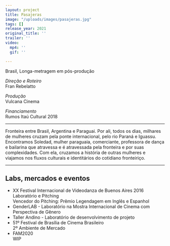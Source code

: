 ```yaml
---
layout: project
title: Pasajeras
image: "/uploads/images/pasajeras.jpg"
tags: []
release_year: 2021
original_title: ''
trailer: ''
video:
  mp4: ''
  gif: ''

---
```

Brasil, Longa-metragem em pós-produção

_Direção e Roteiro_  
Fran Rebelatto

_Produção_  
Vulcana Cinema

_Financiamento_  
Rumos Itaú Cultural 2018

***

Fronteira entre Brasil, Argentina e Paraguai. Por ali, todos os dias, milhares de mulheres cruzam pela ponte internacional, pelo rio Paraná e Iguassu. Encontramos Soledad, mulher paraguaia, comerciante, professora de dança e bailarina que atravessa e é atravessada pela fronteira e por suas complexidades. Com ela, cruzamos a história de outras mulheres e viajamos nos fluxos culturais e identitários do cotidiano fronteiriço.

***

## Labs, mercados e eventos

* XX Festival Internacional de Videodanza de Buenos Aires 2016  
  Laboratório e Pitching  
  Vencedor do Pitching: Prêmio Legendagem em Inglês e Espanhol
* GenderLAB - Laboratório na Mostra Internacional de Cinema com Perspectiva de Gênero
* Taller Andino - Laboratório de desenvolvimento de projeto
* 51º Festival de Brasília de Cinema Brasileiro  
  2º Ambiente de Mercado
* FAM2020    
  WIP